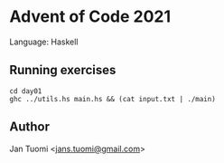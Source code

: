 # Advent of Code 2021

Language: Haskell

## Running exercises

    cd day01
    ghc ../utils.hs main.hs && (cat input.txt | ./main)

## Author

Jan Tuomi <<jans.tuomi@gmail.com>>
